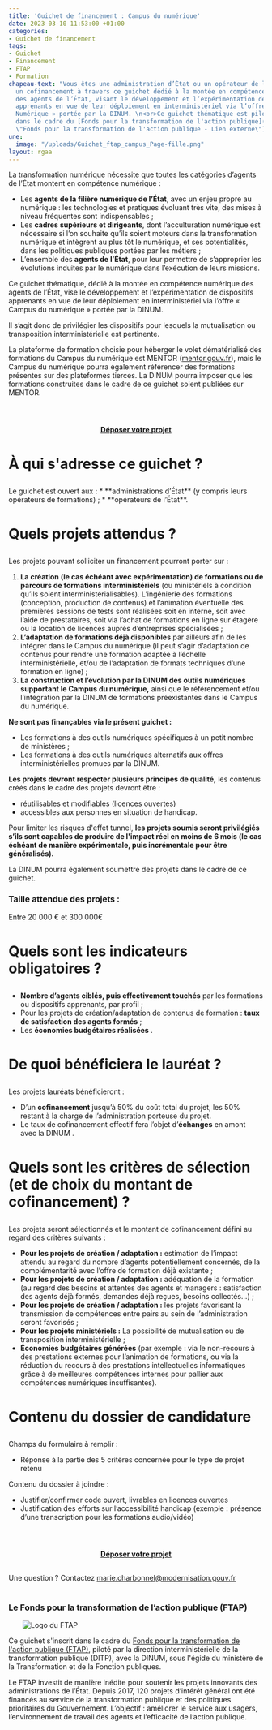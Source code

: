 ```yaml
---
title: 'Guichet de financement : Campus du numérique'
date: 2023-03-10 11:53:00 +01:00
categories:
- Guichet de financement
tags:
- Guichet
- Financement
- FTAP
- Formation
chapeau-text: "Vous êtes une administration d’État ou un opérateur de l’État ? Obtenez
  un cofinancement à travers ce guichet dédié à la montée en compétence numérique
  des agents de l’État, visant le développement et l’expérimentation de dispositifs
  apprenants en vue de leur déploiement en interministériel via l’offre « Campus du
  Numérique » portée par la DINUM. \n<br>Ce guichet thématique est piloté par la DINUM
  dans le cadre du [Fonds pour la transformation de l'action publique](https://www.modernisation.gouv.fr/transformer-laction-publique/fonds-pour-la-transformation-de-laction-publique
  \"Fonds pour la transformation de l'action publique - Lien externe\")."
une:
  image: "/uploads/Guichet_ftap_campus_Page-fille.png"
layout: rgaa
---
```


La transformation numérique nécessite que toutes les catégories d’agents de l’État montent en compétence numérique :
* Les **agents de la filière numérique de l’État**, avec un enjeu propre au numérique : les technologies et pratiques évoluant très vite, des mises à niveau fréquentes sont indispensables ;
* Les **cadres supérieurs et dirigeants**, dont l’acculturation numérique est nécessaire si l’on souhaite qu’ils soient moteurs dans la transformation numérique et intègrent au plus tôt le numérique, et ses potentialités, dans les politiques publiques portées par les métiers ;
* L’ensemble des **agents de l’État**, pour leur permettre de s’approprier les évolutions induites par le numérique dans l’exécution de leurs missions.

Ce guichet thématique, dédié à la montée en compétence numérique des agents de l’État, vise le développement et l’expérimentation de dispositifs apprenants en vue de leur déploiement en interministériel via l’offre « Campus du numérique » portée par la DINUM. 

Il s’agit donc de privilégier les dispositifs pour lesquels la mutualisation ou transposition interministérielle est pertinente.

La plateforme de formation choisie pour héberger le volet dématérialisé des formations du Campus du numérique est MENTOR ([mentor.gouv.fr](https://mentor.gouv.fr "https://mentor.gouv.fr - Lien externe")), mais le Campus du numérique pourra également référencer des formations présentes sur des plateformes tierces. La DINUM pourra imposer que  les formations construites dans le cadre de ce guichet soient publiées sur MENTOR.

<div align="center" style="margin-bottom: 30px; margin-top: 4em;"><a href="https://www.demarches-simplifiees.fr/commencer/guichet-campus-du-numerique" class="button" title="Déposer votre projet - Lien externe"><b>Déposer votre projet</b></a></div>

<h1 style="margin-bottom: 1em; margin-top: 1.5em" class="h2">À qui s'adresse ce guichet&nbsp;?</h1>
Le guichet est ouvert aux :
* **administrations d’État** (y compris leurs opérateurs de formations) ;
* **opérateurs de l’État**.

<h1 style="margin-bottom: 1em; margin-top: 1.5em" class="h2">Quels projets attendus ?</h1>
<p>Les projets pouvant solliciter un financement pourront porter sur :</p>
<ol>
<li><strong>La création (le cas échéant avec expérimentation) de formations ou de parcours de formations interministériels</strong> (ou ministériels à condition qu’ils soient interministérialisables). L’ingénierie des formations (conception, production de contenus) et l’animation éventuelle des premières sessions de tests sont réalisées soit en interne, soit avec l’aide de prestataires, soit via l’achat de formations en ligne sur étagère ou la location de licences auprès d’entreprises spécialisées ;</li>
<li><strong>L’adaptation de formations déjà disponibles</strong> par ailleurs afin de les intégrer dans le Campus du numérique (il peut s’agir d’adaptation de contenus pour rendre une formation adaptée à l’échelle interministérielle, et/ou de l’adaptation de formats techniques d’une formation en ligne) ;</li>
<li><strong>La construction et l’évolution par la DINUM des outils numériques supportant le Campus du numérique,</strong> ainsi que le référencement et/ou l’intégration par la DINUM de formations préexistantes dans le Campus du numérique.</li>
</ol> 
<p><strong>Ne sont pas finançables via le présent guichet :</strong></p>
<ul>
<li>Les formations à des outils numériques spécifiques à un petit nombre de ministères ;</li>
<li>Les formations à des outils numériques alternatifs aux offres interministérielles promues par la DINUM.</li>
</ul>
<p><strong>Les projets devront respecter plusieurs principes de qualité,</strong> les contenus créés dans le cadre des projets devront être :</p>
<ul><li>réutilisables et modifiables (licences ouvertes)</li>
<li>accessibles aux personnes en situation de handicap.</li></ul>

<p>Pour limiter les risques d'effet tunnel, <strong>les projets soumis seront privilégiés s’ils sont capables de produire de l'impact réel en moins de 6 mois (le cas échéant de manière expérimentale, puis incrémentale pour être généralisés).</strong></p>
<p>La DINUM pourra également soumettre des projets dans le cadre de ce guichet.</p>

<h3>Taille attendue des projets :</h3>
Entre 20 000 € et 300 000€

<h1 style="margin-bottom: 1em; margin-top: 1.5em" class="h2">Quels sont les indicateurs obligatoires ?</h1>
<ul> <li><strong>Nombre d’agents ciblés, puis effectivement touchés</strong> par les formations ou dispositifs apprenants,  par profil  ;</li> <li>Pour les projets de création/adaptation de contenus de formation : <strong>taux de satisfaction des agents formés</strong> ;</li> <li>Les <strong>économies budgétaires réalisées</strong>&nbsp;.</li></ul>



<h1 style="margin-bottom: 1em; margin-top: 1.5em" class="h2">De quoi bénéficiera le lauréat ?</h1>

Les projets lauréats bénéficieront :
<ul> <li>D’un <strong>cofinancement</strong> jusqu’à 50% du coût total du projet, les 50% restant à la charge de l’administration porteuse du projet.</li> <li>Le taux de cofinancement effectif fera l’objet d’<strong>échanges</strong> en amont avec la DINUM&nbsp;.</li></ul>

<h1 style="margin-bottom: 1em; margin-top: 1.5em" class="h2">Quels sont les critères de sélection (et de choix du montant de cofinancement) ?</h1>
<p>Les projets seront sélectionnés et le montant de cofinancement défini au regard des critères suivants :</p>
<ul><li><strong>Pour les projets de création / adaptation :</strong> estimation de l’impact attendu au regard du nombre d’agents potentiellement concernés, de la complémentarité avec l’offre de formation déjà existante ;</li>
<li><strong>Pour les projets de création / adaptation :</strong> adéquation de la formation (au regard des besoins et attentes des agents et managers : satisfaction des agents déjà formés, demandes déjà reçues, besoins collectés…) ;</li>
<li><strong>Pour les projets de création / adaptation :</strong> les projets favorisant la transmission de compétences entre pairs au sein de l’administration seront favorisés ;</li>
<li><strong>Pour les projets ministériels :</strong> La possibilité de mutualisation ou de transposition interministérielle ; </li>
<li><strong>Économies budgétaires générées</strong> (par exemple : via le non-recours à des prestations externes pour l’animation de formations, ou via la réduction du recours à des prestations intellectuelles informatiques grâce à de meilleures compétences internes pour pallier aux compétences numériques insuffisantes).</li>
</ul>

<h1 style="margin-bottom: 1em; margin-top: 1.5em" class="h2">Contenu du dossier de candidature</h1>
<p>Champs du formulaire à remplir :</p>
<ul><li>Réponse à la partie des 5 critères concernée pour le type de projet retenu</li></ul>
<p>Contenu du dossier à joindre :
<ul><li>Justifier/confirmer code ouvert, livrables en licences ouvertes</li>
<li>Justification des efforts sur l’accessibilité handicap (exemple : présence d’une transcription pour les formations audio/vidéo)</li></ul>


<div align="center" style="margin-bottom: 30px; margin-top: 4em;"><a href="https://www.demarches-simplifiees.fr/commencer/guichet-campus-du-numerique" class="button" title="Déposer votre projet - Lien externe"><b>Déposer votre projet</b></a></div>


<p style="margin-bottom: 2em; margin-top: 2em;">Une question ? Contactez <a href="mailto:marie.charbonnel@modernisation.gouv.fr">marie.charbonnel@modernisation.gouv.fr</a>


<div class="encadre noir" style="margin-bottom:40px"><h3 style="margin-top: 40px;">Le Fonds pour la transformation de l’action publique (FTAP)</h3>
<figure class="image-left" style="width: 30%; margin-right: 1em; margin-left: 2em;"> 
<img src="/uploads/logo_FTAP_RVB.jpg" alt="Logo du FTAP">
</figure><p>Ce guichet s'inscrit dans le cadre du <a href="https://www.modernisation.gouv.fr/transformer-laction-publique/fonds-pour-la-transformation-de-laction-publique" title="Fonds pour la transformation de l'action publique (FTAP) - Lien externe">Fonds pour la transformation de l'action publique (FTAP)</a>, piloté par la direction interministérielle de la transformation publique (DITP), avec la DINUM, sous l'égide du ministère de la Transformation et de la Fonction publiques.</p><p style="margin-bottom: 0.5em">Le FTAP investit de manière inédite pour soutenir les projets innovants des administrations de l’État. Depuis 2017, 120 projets d’intérêt général ont été financés au service de la transformation publique et des politiques prioritaires du Gouvernement. L’objectif : améliorer le service aux usagers, l’environnement de travail des agents et l’efficacité de l’action publique.</p>
</div>